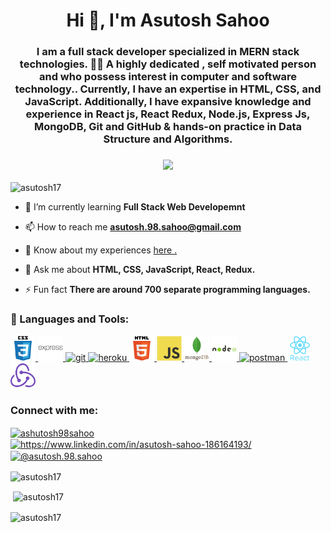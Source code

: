 

<h1 align="center">Hi 👋, I'm Asutosh Sahoo</h1>
<h3 align="center">I am a full stack developer specialized in MERN stack technologies. 👨‍💻 A highly dedicated , self motivated person and who possess interest in computer and software technology.. Currently, I have an expertise in HTML, CSS, and JavaScript. Additionally, I have expansive knowledge and experience in React js, React Redux, Node.js, Express Js, MongoDB, Git and GitHub & hands-on practice in Data Structure and Algorithms.</h3>

<h3  align = "center"><img src = "https://cdn.dribbble.com/users/1292677/screenshots/6139167/media/fcf7fd0c619bb87706533079240915f3.gif" /></h3>

<p align="left"> <img src="https://komarev.com/ghpvc/?username=asutosh17&label=Profile%20views&color=0e75b6&style=flat" alt="asutosh17" /> </p>

- 🌱 I’m currently learning **Full Stack Web Developemnt**

- 📫 How to reach me **asutosh.98.sahoo@gmail.com**

- 📄 Know about my experiences [here .](https://drive.google.com/file/d/19IMLTl8fFZcMfRa4PhXdO2JQyDPJSw9m/view?usp=sharing)

- 📄 Ask me about **HTML, CSS, JavaScript, React, Redux.**

- ⚡ Fun fact **There are around 700 separate programming languages.**


<h3 align="left">🚀 Languages and Tools:</h3>
<p align="left"> <a href="https://www.w3schools.com/css/" target="_blank" rel="noreferrer"> <img src="https://raw.githubusercontent.com/devicons/devicon/master/icons/css3/css3-original-wordmark.svg" alt="css3" width="40" height="40"/> </a> <a href="https://expressjs.com" target="_blank" rel="noreferrer"> <img src="https://raw.githubusercontent.com/devicons/devicon/master/icons/express/express-original-wordmark.svg" alt="express" width="40" height="40"/> </a> <a href="https://git-scm.com/" target="_blank" rel="noreferrer"> <img src="https://www.vectorlogo.zone/logos/git-scm/git-scm-icon.svg" alt="git" width="40" height="40"/> </a> <a href="https://heroku.com" target="_blank" rel="noreferrer"> <img src="https://www.vectorlogo.zone/logos/heroku/heroku-icon.svg" alt="heroku" width="40" height="40"/> </a> <a href="https://www.w3.org/html/" target="_blank" rel="noreferrer"> <img src="https://raw.githubusercontent.com/devicons/devicon/master/icons/html5/html5-original-wordmark.svg" alt="html5" width="40" height="40"/> </a> <a href="https://developer.mozilla.org/en-US/docs/Web/JavaScript" target="_blank" rel="noreferrer"> <img src="https://raw.githubusercontent.com/devicons/devicon/master/icons/javascript/javascript-original.svg" alt="javascript" width="40" height="40"/> </a> <a href="https://www.mongodb.com/" target="_blank" rel="noreferrer"> <img src="https://raw.githubusercontent.com/devicons/devicon/master/icons/mongodb/mongodb-original-wordmark.svg" alt="mongodb" width="40" height="40"/> </a> <a href="https://nodejs.org" target="_blank" rel="noreferrer"> <img src="https://raw.githubusercontent.com/devicons/devicon/master/icons/nodejs/nodejs-original-wordmark.svg" alt="nodejs" width="40" height="40"/> </a> <a href="https://postman.com" target="_blank" rel="noreferrer"> <img src="https://www.vectorlogo.zone/logos/getpostman/getpostman-icon.svg" alt="postman" width="40" height="40"/> </a> <a href="https://reactjs.org/" target="_blank" rel="noreferrer"> <img src="https://raw.githubusercontent.com/devicons/devicon/master/icons/react/react-original-wordmark.svg" alt="react" width="40" height="40"/> </a> <a href="https://redux.js.org" target="_blank" rel="noreferrer"> <img src="https://raw.githubusercontent.com/devicons/devicon/master/icons/redux/redux-original.svg" alt="redux" width="40" height="40"/> </a> </p>

<h3 align="left">Connect with me:</h3>
<p align="left">
<a href="https://twitter.com/ashutosh98sahoo" target="blank"><img align="center" src="https://raw.githubusercontent.com/rahuldkjain/github-profile-readme-generator/master/src/images/icons/Social/twitter.svg" alt="ashutosh98sahoo" height="30" width="40" /></a>
<a href="https://linkedin.com/in/https://www.linkedin.com/in/asutosh-sahoo-186164193/" target="blank"><img align="center" src="https://raw.githubusercontent.com/rahuldkjain/github-profile-readme-generator/master/src/images/icons/Social/linked-in-alt.svg" alt="https://www.linkedin.com/in/asutosh-sahoo-186164193/" height="30" width="40" /></a>
<a href="https://medium.com/@asutosh.98.sahoo" target="blank"><img align="center" src="https://raw.githubusercontent.com/rahuldkjain/github-profile-readme-generator/master/src/images/icons/Social/medium.svg" alt="@asutosh.98.sahoo" height="30" width="40" /></a>
</p>

<p><img align="center" src="https://github-readme-stats.vercel.app/api/top-langs?username=asutosh17&show_icons=true&locale=en&layout=compact" alt="asutosh17" /></p>

<p>&nbsp;<img align="center" src="https://github-readme-stats.vercel.app/api?username=asutosh17&show_icons=true&locale=en" alt="asutosh17" /></p>

<p><img align="center" src="https://github-readme-streak-stats.herokuapp.com/?user=asutosh17&" alt="asutosh17" /></p>

